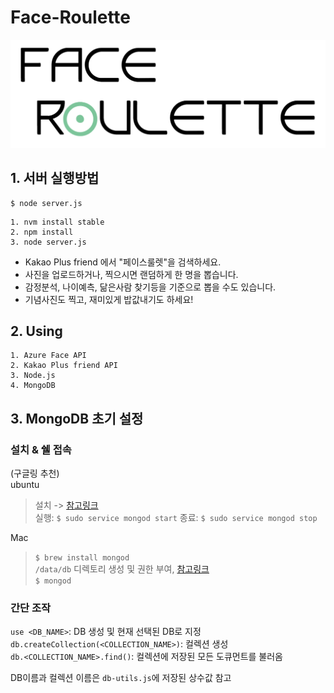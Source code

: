 Face-Roulette
=====================
![alt text](logos/logo.jpg)

## 1. 서버 실행방법

```
$ node server.js
```

```
1. nvm install stable
2. npm install
3. node server.js
```

* Kakao Plus friend 에서 "페이스룰렛"을 검색하세요.
* 사진을 업로드하거나, 찍으시면 랜덤하게 한 명을 뽑습니다.
* 감정분석, 나이예측, 닮은사람 찾기등을 기준으로 뽑을 수도 있습니다.
* 기념사진도 찍고, 재미있게 밥값내기도 하세요!

## 2. Using
	1. Azure Face API
	2. Kakao Plus friend API
	3. Node.js
	4. MongoDB


## 3. MongoDB 초기 설정
### 설치 & 쉘 접속
(구글링 추천)  
ubuntu  
> 설치 -> [참고링크](https://docs.mongodb.com/manual/tutorial/install-mongodb-on-ubuntu/)  
> 실행: `$ sudo service mongod start`
> 종료: `$ sudo service mongod stop`

Mac
> `$ brew install mongod`  
> `/data/db` 디렉토리 생성 및 권한 부여, [참고링크](https://stackoverflow.com/questions/28987347/setting-read-write-permissions-on-mongodb-folder)  
> `$ mongod`

### 간단 조작
`use <DB_NAME>`: DB 생성 및 현재 선택된 DB로 지정  
`db.createCollection(<COLLECTION_NAME>)`: 컬렉션 생성  
`db.<COLLECTION_NAME>.find()`: 컬렉션에 저장된 모든 도큐먼트를 불러옴  
  
DB이름과 컬렉션 이름은 `db-utils.js`에 저장된 상수값 참고